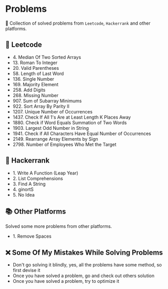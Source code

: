 # Problems

🧩 Collection of solved problems from `Leetcode`, `Hackerrank` and other platforms.

## 🔢 Leetcode

- 4\. Median Of Two Sorted Arrays
- 13\. Roman To Integer
- 20\. Valid Parentheses
- 58\. Length of Last Word
- 136\. Single Number
- 169\. Majority Element
- 258\. Add Digits
- 268\. Missing Number
- 907\. Sum of Subarray Minimums
- 922\. Sort Array By Parity II
- 1207\. Unique Number of Occurrences
- 1437\. Check If All 1's Are at Least Length K Places Away
- 1880\. Check if Word Equals Summation of Two Words
- 1903\. Largest Odd Number in String
- 1941\. Check if All Characters Have Equal Number of Occurrences
- 2149\. Rearrange Array Elements by Sign
- 2798\. Number of Employees Who Met the Target

## 🧮 Hackerrank

- 1\. Write A Function (Leap Year)
- 2\. List Comprehensions
- 3\. Find A String
- 4\. ginortS
- 5\. No Idea

## 📚 Other Platforms

Solved some more problems from other platforms.

- 1\. Remove Spaces

## ❌ Some Of My Mistakes While Solving Problems

- Don't go solving it blindly, yes, all the problems have some method, so first devise it
- Once you have solved a problem, go and check out others solution
- Once you have solved a problem, try to optimize it
